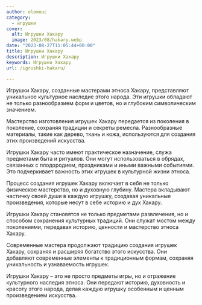 ```yaml
---
author: olomouc
category:
  - игрушки
cover:
  alt: Игрушки Хакару
  image: 2023/08/hakary.webp
date: "2023-08-27T11:05:44+00:00"
title: Игрушки Хакару
description: Игрушки Хакару
keywords: Игрушки Хакару
url: /igrushki-hakaru/

---
```

Игрушки Хакару, созданные мастерами этноса Хакару, представляют уникальное культурное наследие этого народа. Эти игрушки обладают не только разнообразием форм и цветов, но и глубоким символическим значением.

Мастерство изготовления игрушек Хакару передается из поколения в поколение, сохраняя традиции и секреты ремесла. Разнообразные материалы, такие как дерево, ткань и кожа, используются для создания этих произведений искусства.

Игрушки Хакару часто имеют практическое назначение, служа предметами быта и ритуалов. Они могут использоваться в обрядах, связанных с плодородием, праздниками и иными важными событиями. Это подчеркивает важность этих игрушек в культурной жизни этноса.

Процесс создания игрушек Хакару включает в себя не только физическое мастерство, но и духовную глубину. Мастера вкладывают частичку своей души в каждую игрушку, создавая уникальные произведения, которые несут в себе историю и дух Хакару.

Игрушки Хакару становятся не только предметами развлечения, но и способом сохранения культурных традиций. Они служат мостом между поколениями, передавая историю, ценности и мастерство этноса Хакару.

Современные мастера продолжают традицию создания игрушек Хакару, сохраняя и расширяя богатство этого искусства. Они добавляют современные элементы к традиционным формам, сохраняя уникальность и узнаваемость игрушек.

Игрушки Хакару – это не просто предметы игры, но и отражение культурного наследия этноса. Они передают историю, духовность и красоту этого народа, делая каждую игрушку особенным и ценным произведением искусства.
